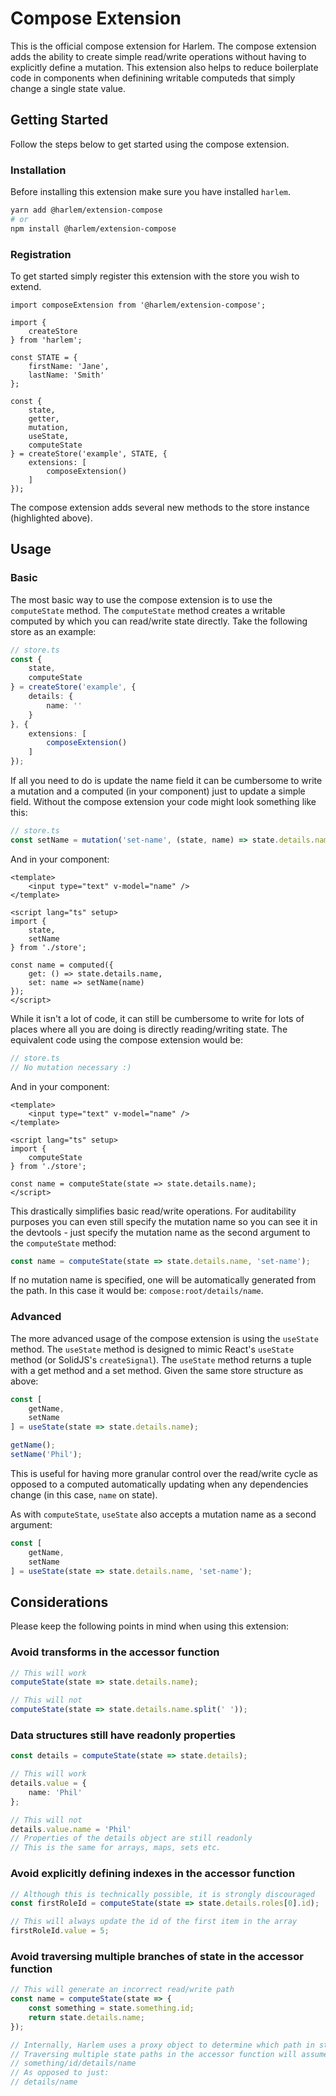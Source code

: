 # Compose Extension

This is the official compose extension for Harlem. The compose extension adds the ability to create simple read/write operations without having to explicitly define a mutation. This extension also helps to reduce boilerplate code in components when definining writable computeds that simply change a single state value.

## Getting Started

Follow the steps below to get started using the compose extension.

### Installation

Before installing this extension make sure you have installed `harlem`.

```bash
yarn add @harlem/extension-compose
# or
npm install @harlem/extension-compose
```

### Registration

To get started simply register this extension with the store you wish to extend.

```typescript{16-17,20}
import composeExtension from '@harlem/extension-compose';

import {
    createStore
} from 'harlem';

const STATE = {
    firstName: 'Jane',
    lastName: 'Smith'
};

const {
    state,
    getter,
    mutation,
    useState,
    computeState
} = createStore('example', STATE, {
    extensions: [
        composeExtension()
    ]
});
```

The compose extension adds several new methods to the store instance (highlighted above).


## Usage

### Basic

The most basic way to use the compose extension is to use the `computeState` method. The `computeState` method creates a writable computed by which you can read/write state directly. Take the following store as an example:

```typescript
// store.ts
const {
    state,
    computeState
} = createStore('example', {
    details: {
        name: ''
    }
}, {
    extensions: [
        composeExtension()
    ]
});
```

If all you need to do is update the name field it can be cumbersome to write a mutation and a computed (in your component) just to update a simple field. Without the compose extension your code might look something like this: 

```typescript
// store.ts
const setName = mutation('set-name', (state, name) => state.details.name = name);
```

And in your component:

```vue
<template>
    <input type="text" v-model="name" />
</template>

<script lang="ts" setup>
import {
    state,
    setName
} from './store';

const name = computed({
    get: () => state.details.name,
    set: name => setName(name)
});
</script>
```

While it isn't a lot of code, it can still be cumbersome to write for lots of places where all you are doing is directly reading/writing state. The equivalent code using the compose extension would be:

```typescript
// store.ts
// No mutation necessary :)
```

And in your component:

```vue
<template>
    <input type="text" v-model="name" />
</template>

<script lang="ts" setup>
import {
    computeState
} from './store';

const name = computeState(state => state.details.name);
</script>
```

This drastically simplifies basic read/write operations. For auditability purposes you can even still specify the mutation name so you can see it in the devtools - just specify the mutation name as the second argument to the `computeState` method:

```typescript
const name = computeState(state => state.details.name, 'set-name');
```

If no mutation name is specified, one will be automatically generated from the path. In this case it would be: `compose:root/details/name`.


### Advanced

The more advanced usage of the compose extension is using the `useState` method. The `useState` method is designed to mimic React's `useState` method (or SolidJS's `createSignal`). The `useState` method returns a tuple with a get method and a set method. Given the same store structure as above:

```typescript
const [
    getName,
    setName
] = useState(state => state.details.name);

getName();
setName('Phil');
```

This is useful for having more granular control over the read/write cycle as opposed to a computed automatically updating when any dependencies change (in this case, `name` on state).

As with `computeState`, `useState` also accepts a mutation name as a second argument:

```typescript
const [
    getName,
    setName
] = useState(state => state.details.name, 'set-name');
```


## Considerations

Please keep the following points in mind when using this extension:

### Avoid transforms in the accessor function

```typescript
// This will work
computeState(state => state.details.name);

// This will not
computeState(state => state.details.name.split(' '));
```


### Data structures still have readonly properties

```typescript
const details = computeState(state => state.details);

// This will work
details.value = {
    name: 'Phil'
};

// This will not
details.value.name = 'Phil'
// Properties of the details object are still readonly
// This is the same for arrays, maps, sets etc.
```

### Avoid explicitly defining indexes in the accessor function

```typescript
// Although this is technically possible, it is strongly discouraged
const firstRoleId = computeState(state => state.details.roles[0].id);

// This will always update the id of the first item in the array
firstRoleId.value = 5;
```


### Avoid traversing multiple branches of state in the accessor function

```typescript
// This will generate an incorrect read/write path
const name = computeState(state => {
    const something = state.something.id;
    return state.details.name;
});

// Internally, Harlem uses a proxy object to determine which path in state you are traversing to
// Traversing multiple state paths in the accessor function will assume you are trying to access:
// something/id/details/name
// As opposed to just:
// details/name
```